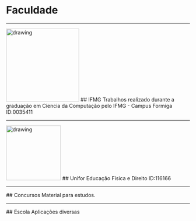 # Faculdade  
<hr/><img src="https://brasilescola.uol.com.br/upload/vestibular/ifmg.jpg" alt="drawing" width="200"/>
## IFMG  
Trabalhos realizado durante a graduação em Ciencia da Computação pelo IFMG - Campus Formiga   
ID:0035411  

<hr/><img src="https://www.uniformg.edu.br/images/M_imagens/logo.png" alt="drawing" width="150"/>
## Unifor  
Educação Física e Direito  
ID:116166  

<hr/>
## Concursos  
Material para estudos.
<hr/>
## Escola    
Aplicações diversas
